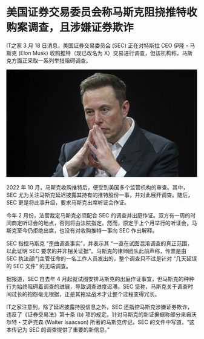 # 美国证券交易委员会称马斯克阻挠推特收购案调查，且涉嫌证券欺诈

IT之家 3 月 18 日消息，美国证券交易委员会 (SEC) 正在对特斯拉 CEO 伊隆・马斯克 (Elon Musk) 收购推特（现已改名为
X）交易进行调查，但该机构称，马斯克方面正采取一系列举措阻碍调查。

![970d845b8fd851bc3c05a94d2fe1b591.jpg](https://raw.githubusercontent.com/qqhsx/qqnews_image/main/2024/03/18/美国证券交易委员会称马斯克阻挠推特收购案调查，且涉嫌证券欺诈/970d845b8fd851bc3c05a94d2fe1b591.jpg)

2022 年 10 月，马斯克收购推特后，便受到美国多个监管机构的审查。其中，SEC
尤为关注马斯克延迟披露其持有的推特股份一事，并对此展开调查。随后，SEC 更是将此事升级，要求马斯克出席听证会作证。

今年 2 月份，法官裁定马斯克必须配合 SEC
的调查并出庭作证。双方有一周的时间商定听证会的地点，否则将由法院指定。然而，原定于上个月举行的听证会，马斯克至今仍拒绝出席，也没有对收购推特一事向 SEC
作出解释。

SEC 指控马斯克 “歪曲调查事实”，并表示其 “一直在试图混淆调查的真正范围，以此证明 SEC 要求的并非相关证据”。马斯克的律师团队此前声称，传票是由
SEC 执法部门主管任命的一名工作人员发出的，整个调查只不过是针对 “几天延误的 SEC 文件” 的无端调查。

据报道，SEC 自去年 4 月起就试图安排马斯克的出庭作证事宜，但马斯克的种种行为始终阻碍着调查的进展，导致调查进度迟滞。SEC
坚称，马斯克关于调查时间过长的抱怨毫无根据，正是其拖延战术才让整个过程变得冗长。

IT之家注意到，除了延迟披露持股信息之外，SEC 还指控马斯克涉嫌证券欺诈，违反了《证券交易法》第十条 (b)
项的规定。针对马斯克的新证据据称部分来自沃尔特・艾萨克森 (Walter Isaacson) 所著的马斯克传记，SEC 的文件中写道，“这本传记为 SEC
的调查提供了重要的新信息。”

